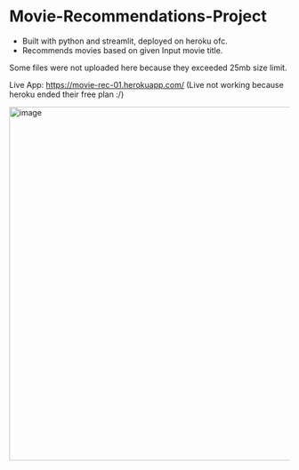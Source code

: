 # Movie-Recommendations-Project
- Built with python and streamlit, deployed on heroku ofc.
- Recommends movies based on given Input movie title.

Some files were not uploaded here because they exceeded 25mb size limit.

Live App: https://movie-rec-01.herokuapp.com/
(Live not working because heroku ended their free plan :/)

<img width="637" alt="image" src="https://user-images.githubusercontent.com/77443480/180603047-2fe93679-5285-4dd2-8d01-bb254c629667.png">

